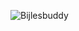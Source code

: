 ![Bijlesbuddy](https://ik.imagekit.io/2wjppqjbny/BBcom-banner_ZjxxMZYtA.svg?updatedAt=1727267189246)
